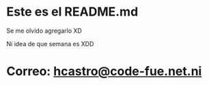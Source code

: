 # Este es el README.md

Se me olvido agregarlo XD


Ni idea de que semana es XDD

# Correo: hcastro@code-fue.net.ni
